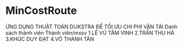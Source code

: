 # MinCostRoute
ỨNG DỤNG THUẬT TOÁN DIJKSTRA ĐỂ TỐI ƯU CHI PHÍ VẬN TẢI
Danh sách thành viên
Thành viên/mssv
1.LÊ VỦ TÂM VINH
2.TRẦN THU HÀ
3.KHÚC DUY ĐẠT
4.VÕ THANH TÂN

